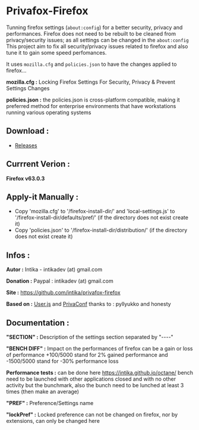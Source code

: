 # Privafox-Firefox
Tunning firefox settings (`about:config`) for a better security, privacy and performances.
Firefox does not need to be rebuilt to be cleaned from privacy/security issues; as all settings can be changed in the `about:config` 
This project aim to fix all security/privacy issues related to firefox and also tune it to gain some speed perfomances. 

It uses `mozilla.cfg` and `policies.json` to have the changes applied to firefox...

**mozilla.cfg :** Locking Firefox Settings For Security, Privacy & Prevent Settings Changes 

**policies.json :** the policies.json is cross-platform compatible, making it preferred method for enterprise environments that have workstations running various operating systems

Download :
----------
- [Releases](https://github.com/intika/privafox-firefox/releases)

Currrent Verion :
-----------------
**Firefox v63.0.3**

Apply-it Manually :
-------------------
- Copy 'mozilla.cfg' to '/firefox-install-dir/' and 'local-settings.js' to '/firefox-install-dir/defaults/pref/' (if the directory does not exist create it)
- Copy 'policies.json' to '/firefox-install-dir/distribution/' (if the directory does not exist create it)

Infos :
-------

**Autor :** Intika - intikadev (at) gmail.com

**Donation :** Paypal : intikadev (at) gmail.com

**Site :** https://github.com/intika/privafox-firefox

**Based on :** [User.js](https://github.com/pyllyukko/user.js/) and [PrivaConf](https://addons.mozilla.org/en-US/firefox/addon/privaconf/) thanks to : pyllyukko and honesty

Documentation :
---------------

**"SECTION" :** Description of the settings section separated by "----"

**"BENCH DIFF" :** Impact on the performances of firefox can be a gain or loss of performance +100/5000 stand for 2% gained performance and -1500/5000 stand for -30% performance loss
               
**Performance tests :** can be done here https://intika.github.io/octane/ bench need to be launched with other applications closed and with no other activity but the bunchmark, also the bunch need to be lunched at least 3 times (then make an average)
                                      
**"PREF" :** Preference/Settings name

**"lockPref" :** Locked preference can not be changed on firefox, nor by extensions, can only be changed here
